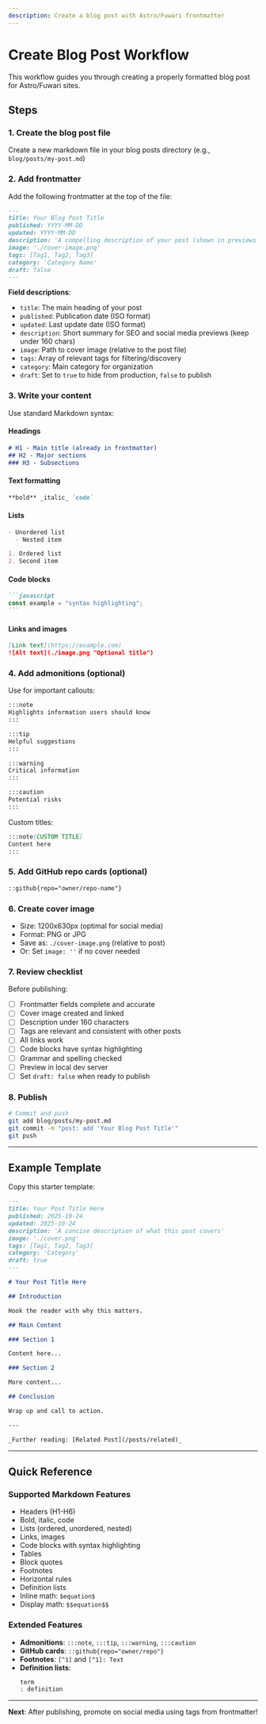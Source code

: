 ```yaml
---
description: Create a blog post with Astro/Fuwari frontmatter
---
```


# Create Blog Post Workflow

This workflow guides you through creating a properly formatted blog post for Astro/Fuwari sites.

## Steps

### 1. Create the blog post file

Create a new markdown file in your blog posts directory (e.g., `blog/posts/my-post.md`)

### 2. Add frontmatter

Add the following frontmatter at the top of the file:

```markdown
---
title: Your Blog Post Title
published: YYYY-MM-DD
updated: YYYY-MM-DD
description: 'A compelling description of your post (shown in previews and SEO)'
image: './cover-image.png'
tags: [Tag1, Tag2, Tag3]
category: 'Category Name'
draft: false
---
```

**Field descriptions**:
- `title`: The main heading of your post
- `published`: Publication date (ISO format)
- `updated`: Last update date (ISO format)
- `description`: Short summary for SEO and social media previews (keep under 160 chars)
- `image`: Path to cover image (relative to the post file)
- `tags`: Array of relevant tags for filtering/discovery
- `category`: Main category for organization
- `draft`: Set to `true` to hide from production, `false` to publish

### 3. Write your content

Use standard Markdown syntax:

#### Headings
```markdown
# H1 - Main title (already in frontmatter)
## H2 - Major sections
### H3 - Subsections
```

#### Text formatting
```markdown
**bold** _italic_ `code`
```

#### Lists
```markdown
- Unordered list
  - Nested item

1. Ordered list
2. Second item
```

#### Code blocks
````markdown
```javascript
const example = "syntax highlighting";
```
````

#### Links and images
```markdown
[Link text](https://example.com)
![Alt text](./image.png "Optional title")
```

### 4. Add admonitions (optional)

Use for important callouts:

```markdown
:::note
Highlights information users should know
:::

:::tip
Helpful suggestions
:::

:::warning
Critical information
:::

:::caution
Potential risks
:::
```

Custom titles:
```markdown
:::note[CUSTOM TITLE]
Content here
:::
```

### 5. Add GitHub repo cards (optional)

```markdown
::github{repo="owner/repo-name"}
```

### 6. Create cover image

- Size: 1200x630px (optimal for social media)
- Format: PNG or JPG
- Save as: `./cover-image.png` (relative to post)
- Or: Set `image: ''` if no cover needed

### 7. Review checklist

Before publishing:

- [ ] Frontmatter fields complete and accurate
- [ ] Cover image created and linked
- [ ] Description under 160 characters
- [ ] Tags are relevant and consistent with other posts
- [ ] All links work
- [ ] Code blocks have syntax highlighting
- [ ] Grammar and spelling checked
- [ ] Preview in local dev server
- [ ] Set `draft: false` when ready to publish

### 8. Publish

```bash
# Commit and push
git add blog/posts/my-post.md
git commit -m "post: add 'Your Blog Post Title'"
git push
```

---

## Example Template

Copy this starter template:

```markdown
---
title: Your Post Title Here
published: 2025-10-24
updated: 2025-10-24
description: 'A concise description of what this post covers'
image: './cover.png'
tags: [Tag1, Tag2, Tag3]
category: 'Category'
draft: true
---

# Your Post Title Here

## Introduction

Hook the reader with why this matters.

## Main Content

### Section 1

Content here...

### Section 2

More content...

## Conclusion

Wrap up and call to action.

---

_Further reading: [Related Post](/posts/related)_
```

---

## Quick Reference

### Supported Markdown Features

- Headers (H1-H6)
- Bold, italic, code
- Lists (ordered, unordered, nested)
- Links, images
- Code blocks with syntax highlighting
- Tables
- Block quotes
- Footnotes
- Horizontal rules
- Definition lists
- Inline math: `$equation$`
- Display math: `$$equation$$`

### Extended Features

- **Admonitions**: `:::note`, `:::tip`, `:::warning`, `:::caution`
- **GitHub cards**: `::github{repo="owner/repo"}`
- **Footnotes**: `[^1]` and `[^1]: Text`
- **Definition lists**:
  ```markdown
  term
  : definition
  ```

---

**Next**: After publishing, promote on social media using tags from frontmatter!
